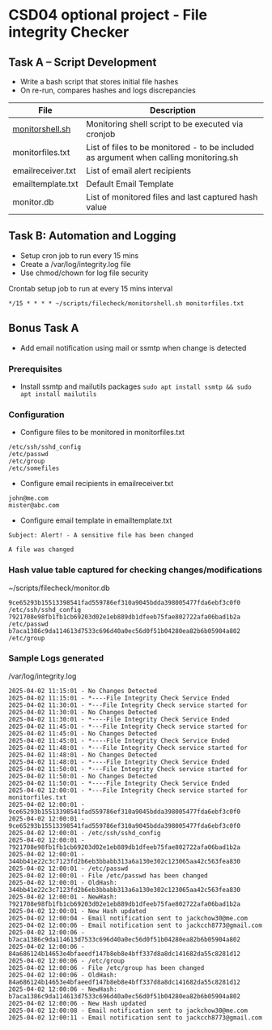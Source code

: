 # CSD04 optional project - File integrity Checker

## Task A – Script Development
* Write a bash script that stores initial file hashes
* On re-run, compares hashes and logs discrepancies


| File                               | Description                                                                                                        |
|------------------------------------|--------------------------------------------------------------------------------------------------------------------|
| [monitorshell.sh](filecheck/monitorshell.sh)                    | Monitoring shell script to be executed via cronjob                                                                 |
| monitorfiles.txt                   | List of files to be monitored - to be included as argument when calling monitoring.sh                              |
| emailreceiver.txt                  | List of email alert recipients                                                                                     |
| emailtemplate.txt                  | Default Email Template                                                                                             |
| monitor.db                         | List of monitored files and last captured hash value                                                               |

## Task B: Automation and Logging
* Setup cron job to run every 15 mins
* Create a /var/log/integrity.log file
* Use chmod/chown for log file security

Crontab setup job to run at every 15 mins interval

```
*/15 * * * * ~/scripts/filecheck/monitorshell.sh monitorfiles.txt
```

## Bonus Task A 
* Add email notification using mail or ssmtp when change is detected

### Prerequisites
* Install ssmtp and mailutils packages
```` sudo apt install ssmtp && sudo apt install mailutils ````

### Configuration
- Configure files to be monitored in monitorfiles.txt
```
/etc/ssh/sshd_config
/etc/passwd
/etc/group
/etc/somefiles
```

- Configure email recipients in emailreceiver.txt
```
john@me.com
mister@abc.com
```

- Configure email template in emailtemplate.txt
```
Subject: Alert! - A sensitive file has been changed

A file was changed 

```

### Hash value table captured for checking changes/modifications

~/scripts/filecheck/monitor.db

```
9ce65293b15513398541fad559786ef310a9045bdda398005477fda6ebf3c0f0  /etc/ssh/sshd_config
7921708e98fb1fb1cb69203d02e1eb889db1dfeeb75fae802722afa06bad1b2a  /etc/passwd
b7aca1386c9da114613d7533c696d40a0ec56d0f51b04280ea82b6b05904a802  /etc/group

```

### Sample Logs generated

/var/log/integrity.log

```
2025-04-02 11:15:01 - No Changes Detected
2025-04-02 11:15:01 - *----File Integrity Check Service Ended
2025-04-02 11:30:01 - *---File Integrity Check service started for
2025-04-02 11:30:01 - No Changes Detected
2025-04-02 11:30:01 - *----File Integrity Check Service Ended
2025-04-02 11:45:01 - *---File Integrity Check service started for
2025-04-02 11:45:01 - No Changes Detected
2025-04-02 11:45:01 - *----File Integrity Check Service Ended
2025-04-02 11:48:01 - *---File Integrity Check service started for
2025-04-02 11:48:01 - No Changes Detected
2025-04-02 11:48:01 - *----File Integrity Check Service Ended
2025-04-02 11:50:01 - *---File Integrity Check service started for
2025-04-02 11:50:01 - No Changes Detected
2025-04-02 11:50:01 - *----File Integrity Check Service Ended
2025-04-02 12:00:01 - *---File Integrity Check service started for monitorfiles.txt
2025-04-02 12:00:01 - 9ce65293b15513398541fad559786ef310a9045bdda398005477fda6ebf3c0f0
2025-04-02 12:00:01 - 9ce65293b15513398541fad559786ef310a9045bdda398005477fda6ebf3c0f0
2025-04-02 12:00:01 - /etc/ssh/sshd_config
2025-04-02 12:00:01 - 7921708e98fb1fb1cb69203d02e1eb889db1dfeeb75fae802722afa06bad1b2a
2025-04-02 12:00:01 - 344bb41e22c3c7123fd2b6eb3bbabb313a6a130e302c123065aa42c563fea830
2025-04-02 12:00:01 - /etc/passwd
2025-04-02 12:00:01 - File /etc/passwd has been changed
2025-04-02 12:00:01 - OldHash: 344bb41e22c3c7123fd2b6eb3bbabb313a6a130e302c123065aa42c563fea830
2025-04-02 12:00:01 - NewHash: 7921708e98fb1fb1cb69203d02e1eb889db1dfeeb75fae802722afa06bad1b2a
2025-04-02 12:00:01 - New Hash updated
2025-04-02 12:00:04 - Email notification sent to jackchow30@me.com
2025-04-02 12:00:06 - Email notification sent to jackcch8773@gmail.com
2025-04-02 12:00:06 - b7aca1386c9da114613d7533c696d40a0ec56d0f51b04280ea82b6b05904a802
2025-04-02 12:00:06 - 84a686124b14653e4bfaeedf147b8eb8e4bff337d8a8dc141682da55c8281d12
2025-04-02 12:00:06 - /etc/group
2025-04-02 12:00:06 - File /etc/group has been changed
2025-04-02 12:00:06 - OldHash: 84a686124b14653e4bfaeedf147b8eb8e4bff337d8a8dc141682da55c8281d12
2025-04-02 12:00:06 - NewHash: b7aca1386c9da114613d7533c696d40a0ec56d0f51b04280ea82b6b05904a802
2025-04-02 12:00:06 - New Hash updated
2025-04-02 12:00:08 - Email notification sent to jackchow30@me.com
2025-04-02 12:00:11 - Email notification sent to jackcch8773@gmail.com
```